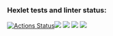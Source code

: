 ### Hexlet tests and linter status:
[![Actions Status](https://github.com/cuttysark1010/frontend-project-44/workflows/hexlet-check/badge.svg)](https://github.com/cuttysark1010/frontend-project-44/actions)<a href=https://codeclimate.com/github/cuttysark1010/frontend-project-44/maintainability><img src=https://api.codeclimate.com/v1/badges/4eaa29498e0ceeef80c6/maintainability /></a>
<a href="https://asciinema.org/a/559651" target="_blank"><img src="https://asciinema.org/a/559651.svg" /></a>
<a href="https://asciinema.org/a/RFvVyBcq34GEvCIh3rdcQe6pn" target="_blank"><img src="https://asciinema.org/a/RFvVyBcq34GEvCIh3rdcQe6pn.svg" /></a>
<a href="https://asciinema.org/a/SQ30HA5Yb9vEwOpMMUpR7UArV" target="_blank"><img src="https://asciinema.org/a/SQ30HA5Yb9vEwOpMMUpR7UArV.svg" /></a>